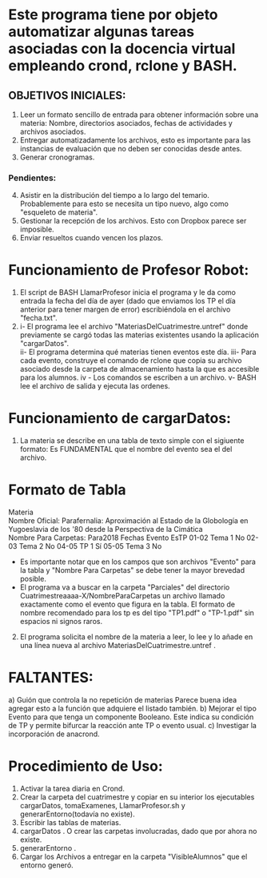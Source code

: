 # Este programa tiene por objeto automatizar algunas tareas asociadas con la docencia virtual empleando crond, rclone y BASH. 
## OBJETIVOS INICIALES:

1) Leer un formato sencillo de entrada para obtener información sobre una materia: Nombre, directorios asociados, fechas de actividades y archivos asociados. 
2) Entregar automatizadamente los archivos, esto es importante para las instancias de evaluación que no deben ser conocidas desde antes. 
3) Generar cronogramas. 

### Pendientes:

4) Asistir en la distribución del tiempo a lo largo del temario. 
   Probablemente para esto se necesita un tipo nuevo, algo como "esqueleto de materia".
5) Gestionar la recepción de los archivos.
   Esto con Dropbox parece ser imposible. 
6) Enviar resueltos cuando vencen los plazos. 


# Funcionamiento de Profesor Robot:

1) El script de BASH LlamarProfesor inicia el programa y le da como entrada la fecha del día de ayer (dado que enviamos los TP el día anterior para tener margen de error) escribiéndola en el archivo "fecha.txt".
2) i- El programa lee el archivo "MateriasDelCuatrimestre.untref" donde previamente se cargó todas las materias existentes usando la aplicación "cargarDatos".   
   ii- El programa determina qué materias tienen eventos este día.
   iii- Para cada evento, construye el comando de rclone que copia su archivo asociado desde la carpeta de almacenamiento hasta la que es accesible para los alumnos. 
   iv - Los comandos se escriben a un archivo.
   v- BASH lee el archivo de salida y ejecuta las ordenes. 

# Funcionamiento de cargarDatos:

1) La materia se describe en una tabla de texto simple con el sigiuente formato: 
Es FUNDAMENTAL que el nombre del evento sea el del archivo. 

# Formato de Tabla

Materia   
Nombre Oficial: Parafernalia: Aproximación al Estado de la Globología en Yugoeslavia de los '80 desde la Perspectiva de la Cimática   
Nombre Para Carpetas: Para2018
 Fechas Evento EsTP
 01-02 Tema 1 No
 02-03 Tema 2 No 
 04-05 TP 1 Sí
 05-05 Tema 3 No

* Es importante notar que en los campos que son archivos "Evento" para la tabla y "Nombre Para Carpetas" se debe tener la mayor brevedad posible. 
* El programa va a buscar en la carpeta "Parciales" del directorio Cuatrimestreaaaa-X/NombreParaCarpetas un archivo llamado exactamente como el evento que figura en la tabla. El formato de nombre recomendado para los tp es del tipo "TP1.pdf" o "TP-1.pdf" sin espacios ni signos raros. 


2) El programa solicita el nombre de la materia a leer, lo lee y lo añade en una línea nueva al archivo MateriasDelCuatrimestre.untref .

# FALTANTES:

a) Guión que controla la no repetición de materias Parece buena idea agregar esto a la función que adquiere el listado también.
b) Mejorar el tipo Evento para que tenga un componente Booleano. Este indica su condición de TP y permite bifurcar la reacción ante TP o evento usual.
c) Investigar la incorporación de anacrond.

# Procedimiento de Uso:

1) Activar la tarea diaria en Crond.
2) Crear la carpeta del cuatrimestre y copiar en su interior los ejecutables cargarDatos, tomaExamenes, LlamarProfesor.sh y generarEntorno(todavía no existe).
3) Escribir las tablas de materias. 
4) cargarDatos .   O crear las carpetas involucradas, dado que por ahora no existe.
5) generarEntorno .
6) Cargar los Archivos a entregar en la carpeta "VisibleAlumnos" que el entorno generó.
